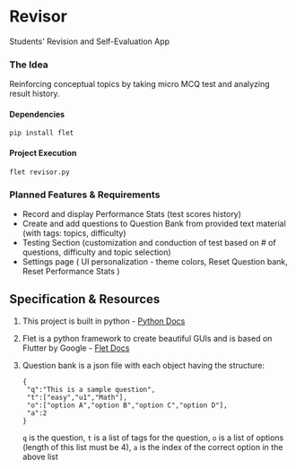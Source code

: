 # Revisor
Students' Revision and Self-Evaluation App



### The Idea
Reinforcing conceptual topics by taking micro MCQ test and analyzing result history.

#### Dependencies
```
pip install flet
```
#### Project Execution
```
flet revisor.py
```

### Planned Features & Requirements
- Record and display Performance Stats (test scores history)
- Create and add questions to Question Bank from provided text material (with tags: topics, difficulty)
- Testing Section (customization and conduction of test based on # of questions, difficulty and topic selection)
- Settings page ( UI personalization - theme colors, Reset Question bank, Reset Performance Stats )


## Specification & Resources
1. This project is built in python - [Python Docs](https://www.python.org/doc/)
2. Flet is a python framework to create beautiful GUIs and is based on Flutter by Google - [Flet Docs](https://flet.dev/docs)
3. Question bank is a json file with each object having the structure:
   
   ```
   {
    "q":"This is a sample question",
    "t":["easy","u1","Math"],
    "o":["option A","option B","option C","option D"],
    "a":2
   }
   ```

   `q` is the question,
   `t` is a list of tags for the question,
   `o` is a list of options (length of this list must be 4),
   `a` is the index of the correct option in the above list
